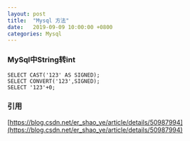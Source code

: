 ```yaml
---
layout: post
title:  "Mysql 方法"
date:   2019-09-09 10:00:00 +0800
categories: Mysql
---
```


### MySql中String转int

```shell
SELECT CAST('123' AS SIGNED);
SELECT CONVERT('123',SIGNED);
SELECT '123'+0;
```

### 引用

[https://blog.csdn.net/er_shao_ye/article/details/50987994](https://blog.csdn.net/er_shao_ye/article/details/50987994)